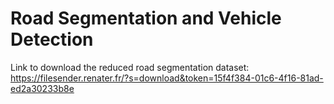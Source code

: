 # Road Segmentation and Vehicle Detection
Link to download the reduced road segmentation dataset: https://filesender.renater.fr/?s=download&token=15f4f384-01c6-4f16-81ad-ed2a30233b8e
